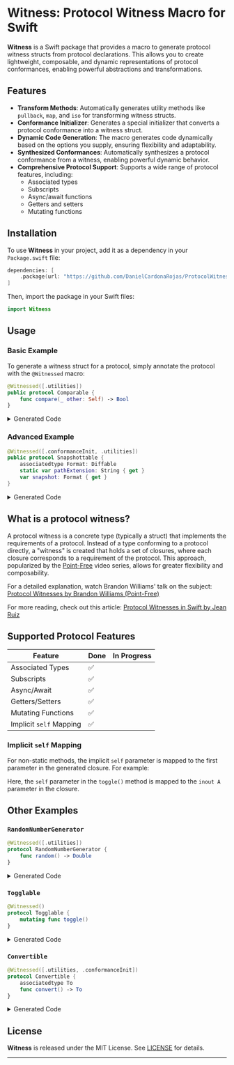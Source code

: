 # Witness: Protocol Witness Macro for Swift

**Witness** is a Swift package that provides a macro to generate protocol witness structs from protocol declarations. This allows you to create lightweight, composable, and dynamic representations of protocol conformances, enabling powerful abstractions and transformations.

## Features

- **Transform Methods**: Automatically generates utility methods like `pullback`, `map`, and `iso` for transforming witness structs.
- **Conformance Initializer**: Generates a special initializer that converts a protocol conformance into a witness struct.
- **Dynamic Code Generation**: The macro generates code dynamically based on the options you supply, ensuring flexibility and adaptability.
- **Synthesized Conformances**: Automatically synthesizes a protocol conformance from a witness, enabling powerful dynamic behavior.
- **Comprehensive Protocol Support**: Supports a wide range of protocol features, including:
  - Associated types
  - Subscripts
  - Async/await functions
  - Getters and setters
  - Mutating functions

## Installation

To use **Witness** in your project, add it as a dependency in your `Package.swift` file:

```swift
dependencies: [
    .package(url: "https://github.com/DanielCardonaRojas/ProtocolWitnessMacro.git", from: "1.0.0")
]
```

Then, import the package in your Swift files:

```swift
import Witness
```

## Usage

### Basic Example

To generate a witness struct for a protocol, simply annotate the protocol with the `@Witnessed` macro:

```swift
@Witnessed([.utilities])
public protocol Comparable {
    func compare(_ other: Self) -> Bool
}
```

<details> <summary>Generated Code</summary>

```swift
public struct ComparableWitness<A> {
    public let compare: (A, A) -> Bool

    public init(
        compare: @escaping (A, A) -> Bool
    ) {
        self.compare = compare
    }

    public func transform<B>(
        pullback: @escaping (B) -> A
    ) -> ComparableWitness<B> {
        .init(
            compare: {
                self.compare(pullback($0), pullback($1))
            }
        )
    }
}
```

</details>

### Advanced Example

```swift
@Witnessed([.conformanceInit, .utilities])
public protocol Snapshottable {
    associatedtype Format: Diffable
    static var pathExtension: String { get }
    var snapshot: Format { get }
}
```

<details> <summary>Generated Code</summary>

```swift
public struct SnapshottableWitness<A, Format> {
    public let diffable: DiffableWitness<Format>
    public let pathExtension: () -> String
    public let snapshot: (A) -> Format

    public init(
        diffable: DiffableWitness<Format>,
        pathExtension: @escaping () -> String ,
        snapshot: @escaping (A) -> Format
    ) {
        self.diffable = diffable
        self.pathExtension = pathExtension
        self.snapshot = snapshot
    }

    public init() where A: Snapshottable , Format: Diffable, A.Format == Format {
        self.diffable = .init()
        self.pathExtension = {
            A.pathExtension
        }
        self.snapshot = { instance in
            instance.snapshot
        }
    }

    public func transform<B>(
        pullback: @escaping (B) -> A
    ) -> SnapshottableWitness<B, Format> {
        .init(
            diffable: self.diffable,
            pathExtension: {
                self.pathExtension()
            },
            snapshot: {
                self.snapshot(pullback($0))
            }
        )
    }
}
```

</details>

## What is a protocol witness?

A protocol witness is a concrete type (typically a struct) that implements the requirements of a protocol. Instead of a type conforming to a protocol directly, a "witness" is created that holds a set of closures, where each closure corresponds to a requirement of the protocol. This approach, popularized by the [Point-Free](https://www.pointfree.co) video series, allows for greater flexibility and composability.

For a detailed explanation, watch Brandon Williams' talk on the subject:
[Protocol Witnesses by Brandon Williams (Point-Free)](https://www.youtube.com/watch?v=clP_r_20p2A)

For more reading, check out this article:
[Protocol Witnesses in Swift by Jean Ruiz](https://jeansruiz.com/protocols/2023/04/28/protocol-witnesses.html)



## Supported Protocol Features

| Feature                  | Done       | In Progress |
|--------------------------|------------|-------------|
| Associated Types         | ✅          |             |
| Subscripts               | ✅          |             |
| Async/Await              | ✅          |             |
| Getters/Setters          | ✅          |             |
| Mutating Functions       | ✅          |             |
| Implicit `self` Mapping  | ✅          |             |

### Implicit `self` Mapping

For non-static methods, the implicit `self` parameter is mapped to the first parameter in the generated closure. For example:


Here, the `self` parameter in the `toggle()` method is mapped to the `inout A` parameter in the closure.

## Other Examples

### `RandomNumberGenerator`

```swift
@Witnessed([.utilities])
protocol RandomNumberGenerator {
    func random() -> Double
}
```

<details> <summary>Generated Code</summary>

```swift
struct RandomNumberGeneratorWitness<A> {
    let random: (A) -> Double
    init(
        random: @escaping (A) -> Double
    ) {
        self.random = random
    }
    func transform<B>(
        pullback: @escaping (B) -> A
    ) -> RandomNumberGeneratorWitness<B> {
        .init(
            random: {
                self.random(pullback($0))
            }
        )
    }
}
```
</details>

### `Togglable`

```swift
@Witnessed()
protocol Togglable {
    mutating func toggle()
}
```

<details> <summary>Generated Code</summary>

```swift
struct TogglableWitness<A> {
    let toggle: (inout A) -> Void
    init(
        toggle: @escaping (inout A) -> Void
    ) {
        self.toggle = toggle
    }
}
```

</details>



### `Convertible`
```swift
@Witnessed([.utilities, .conformanceInit])
protocol Convertible {
    associatedtype To
    func convert() -> To
}
```

<details> <summary>Generated Code</summary>


```swift
struct ConvertibleWitness<A, To> {
    let convert: (A) -> To
    init(
        convert: @escaping (A) -> To
    ) {
        self.convert = convert
    }
    init() where A: Convertible , A.To == To {
        self.convert = { instance in
            instance.convert()
        }
    }
    func transform<B>(
        pullback: @escaping (B) -> A
    ) -> ConvertibleWitness<B, To> {
        .init(
            convert: {
                self.convert(pullback($0))
            }
        )
    }
}
```

</details>


## License

**Witness** is released under the MIT License. See [LICENSE](LICENSE) for details.

---
